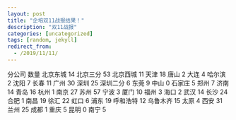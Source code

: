 ```yaml
---
layout: post
title: "企培双11战报结果！"
description: "双11战报"
categories: [uncategorized]
tags: [random, jekyll]
redirect_from:
  - /2019/11/11/
---
```

分公司                 数量
北京东城                 14
北京三分                 53
北京西城                 11
天津                 18
唐山                 2
大连                 4
哈尔滨                 2
沈阳                 7
长春                 11
广州                 30
深圳                 25
深圳二分                 6
东莞                 9
中山                 0
石家庄                 5
郑州                 7
济南                 14
青岛                 16
杭州                 1
南京                 27
苏州                 57
宁波                 3
厦门                 10
福州                 3
海口                 2
武汉                 14
长沙                 24
合肥                 1
南昌                 19
徐汇                 22
虹口                 6
浦东                 19
呼和浩特                 12
乌鲁木齐                 15
太原                 4
西安                 31
兰州                 25
成都                 1
重庆                 5
昆明                 0
南宁                 5

